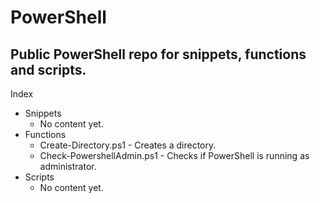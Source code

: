 # PowerShell

## Public PowerShell repo for snippets, functions and scripts.

Index
 - Snippets
   - No content yet.
 - Functions
   - Create-Directory.ps1 - Creates a directory.
   - Check-PowershellAdmin.ps1 - Checks if PowerShell is running as administrator.
 - Scripts
   - No content yet.
